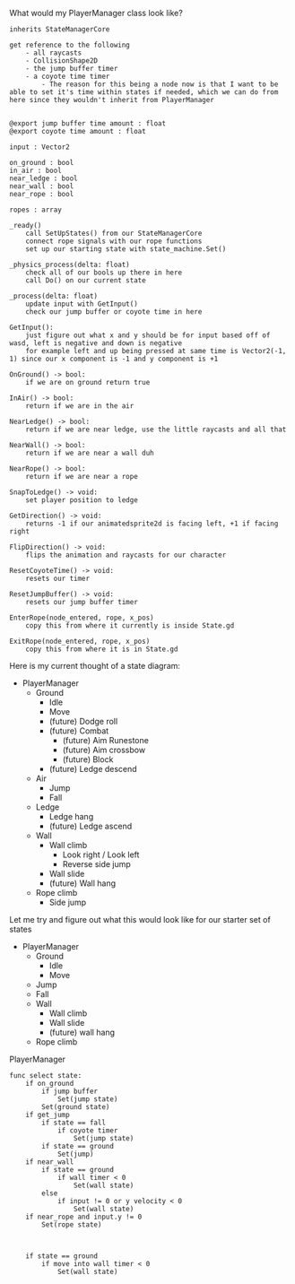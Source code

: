 
What would my PlayerManager class look like?
```
inherits StateManagerCore

get reference to the following
	- all raycasts
	- CollisionShape2D
	- the jump buffer timer
	- a coyote time timer
		- The reason for this being a node now is that I want to be able to set it's time within states if needed, which we can do from here since they wouldn't inherit from PlayerManager


@export jump buffer time amount : float
@export coyote time amount : float

input : Vector2

on_ground : bool
in_air : bool
near_ledge : bool
near_wall : bool
near_rope : bool

ropes : array

_ready()
	call SetUpStates() from our StateManagerCore
	connect rope signals with our rope functions
	set up our starting state with state_machine.Set()

_physics_process(delta: float)
	check all of our bools up there in here
	call Do() on our current state

_process(delta: float)
	update input with GetInput()
	check our jump buffer or coyote time in here

GetInput():
	just figure out what x and y should be for input based off of wasd, left is negative and down is negative
	for example left and up being pressed at same time is Vector2(-1, 1) since our x component is -1 and y component is +1

OnGround() -> bool:
	if we are on ground return true

InAir() -> bool:
	return if we are in the air

NearLedge() -> bool:
	return if we are near ledge, use the little raycasts and all that 

NearWall() -> bool:
	return if we are near a wall duh

NearRope() -> bool:
	return if we are near a rope

SnapToLedge() -> void:
	set player position to ledge 

GetDirection() -> void:
	returns -1 if our animatedsprite2d is facing left, +1 if facing right

FlipDirection() -> void:
	flips the animation and raycasts for our character

ResetCoyoteTime() -> void:
	resets our timer

ResetJumpBuffer() -> void:
	resets our jump buffer timer

EnterRope(node_entered, rope, x_pos)
	copy this from where it currently is inside State.gd

ExitRope(node_entered, rope, x_pos)
	copy this from where it is in State.gd
```


Here is my current thought of a state diagram:
- PlayerManager
	- Ground
		- Idle
		- Move
		- (future) Dodge roll
		- (future) Combat
			- (future) Aim Runestone
			- (future) Aim crossbow
			- (future) Block
		- (future) Ledge descend
	- Air
		- Jump
		- Fall
	- Ledge 
		- Ledge hang
		- (future) Ledge ascend
	- Wall
		- Wall climb
			- Look right / Look left
			- Reverse side jump
		- Wall slide
		- (future) Wall hang
	- Rope climb
		- Side jump


Let me try and figure out what this would look like for our starter set of states
- PlayerManager
	- Ground
		- Idle
		- Move
	- Jump
	- Fall
	- Wall
		- Wall climb
		- Wall slide
		- (future) wall hang
	- Rope climb

PlayerManager
```
func select state:
	if on_ground
		if jump buffer
			Set(jump state)
		Set(ground state)
	if get_jump
		if state == fall
			if coyote timer
				Set(jump state)
		if state == ground
			Set(jump)
	if near_wall
		if state == ground
			if wall timer < 0
				Set(wall state)
		else
			if input != 0 or y velocity < 0
				Set(wall state)
	if near_rope and input.y != 0
		Set(rope state)
	
		
		
	if state == ground
		if move into wall timer < 0
			Set(wall state)
	
```
